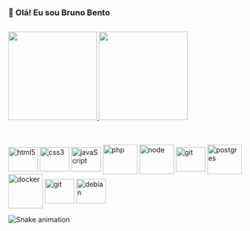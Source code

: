 <!--
**BDBento/BDBento** is a ✨ _special_ ✨ repository because its `README.md` (this file) appears on your GitHub profile.

Here are some ideas to get you started:

- 🔭 I’m currently working on ...
- 🌱 I’m currently learning ...
- 👯 I’m looking to collaborate on ...
- 🤔 I’m looking for help with ...
- 💬 Ask me about ...
- 📫 How to reach me: ...
- 😄 Pronouns: ...
- ⚡ Fun fact: ...
-->

### 👋  Olá! Eu sou Bruno Bento
##
<div>
    <a href="https://github.com/BDBento">
        <img height="180em" src="https://github-readme-stats.vercel.app/api?username=BDBento&show_icons=true&theme=dark&include_all_commits=true&count_private=true"/>
        <img height="180em" src="https://github-readme-stats.vercel.app/api/top-langs/?username=BDBento&layout=compact&langs_count16&theme=dark"/>
    </a>
</div>

##

<div style="display: inline_block"><br>
    <img  align="center" height="50" width="60" alt="html5" src="https://cdn.jsdelivr.net/gh/devicons/devicon/icons/html5/html5-original.svg" />
    <img align="center" height="50" width="60" alt="css3" src="https://cdn.jsdelivr.net/gh/devicons/devicon/icons/css3/css3-original.svg" />
    <img align="center" height="50" width="60" alt="javaScript" src="https://cdn.jsdelivr.net/gh/devicons/devicon/icons/javascript/javascript-plain.svg" />
    <img align="center" height="60" width="70" alt="php" src="https://cdn.jsdelivr.net/gh/devicons/devicon/icons/php/php-plain.svg" />
    <img align="center" height="60" width="70" alt="node" src="https://cdn.jsdelivr.net/gh/devicons/devicon@latest/icons/nodejs/nodejs-original-wordmark.svg" />
    <img align="center" height="50" width="60" alt="git" src="https://cdn.jsdelivr.net/gh/devicons/devicon/icons/java/java-original.svg" />
    <img align="center" height="60" width="70" alt="postgres" src="https://cdn.jsdelivr.net/gh/devicons/devicon/icons/postgresql/postgresql-plain-wordmark.svg" />
    <img align="center" height="70" width="70" alt="docker" src="https://cdn.jsdelivr.net/gh/devicons/devicon/icons/docker/docker-original.svg" />
    <img align="center" height="50" width="60" alt="git" src="https://cdn.jsdelivr.net/gh/devicons/devicon/icons/git/git-original.svg" />
    <img align="center" height="50" width="60" alt="debian" src="https://cdn.jsdelivr.net/gh/devicons/devicon/icons/debian/debian-original.svg" />
</div>

![Snake animation](https://github.com/BDBento/BDBento/blog/output/github-contribution-grid-snake.svg)


